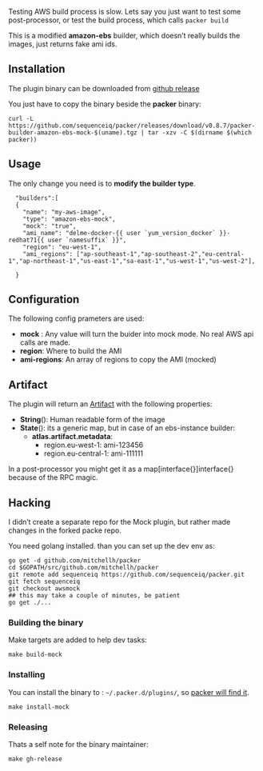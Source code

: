 Testing AWS build process is slow. Lets say you just want to test some post-processor,
or test the build process, which calls `packer build`

This is a modified **amazon-ebs** builder, which doesn’t really builds the images,
just returns fake ami ids.

## Installation

The plugin binary can be downloaded from [github release](https://github.com/sequenceiq/packer/releases/)


You just have to copy the binary beside the **packer** binary:

```
curl -L https://github.com/sequenceiq/packer/releases/download/v0.8.7/packer-builder-amazon-ebs-mock-$(uname).tgz | tar -xzv -C $(dirname $(which packer))
```

## Usage

The only change you need is to **modify the builder type**.
```
  "builders":[
  {
    "name": "my-aws-image",
    "type": "amazon-ebs-mock",
    "mock": "true",
    "ami_name": "delme-docker-{{ user `yum_version_docker` }}-redhat71{{ user `namesuffix` }}",
    "region": "eu-west-1",
    "ami_regions": ["ap-southeast-1","ap-southeast-2","eu-central-1","ap-northeast-1","us-east-1","sa-east-1","us-west-1","us-west-2"],
    
  }
```
## Configuration

The following config prameters are used:

- **mock** : Any value will turn the buider into mock mode. No real AWS api calls are made.
- **region**: Where to build the AMI
- **ami-regions**: An array of regions to copy the AMI (mocked)

## Artifact

The plugin will return an [Artifact](https://godoc.org/github.com/mitchellh/packer/packer#Artifact) with the following properties:

- **String**(): Human readable form of the image
- **State**(): its a generic map, but in case of an ebs-instance builder:
    - **atlas.artifact.metadata**:
        - region.eu-west-1: ami-123456
        - region.eu-central-1: ami-111111

In a post-processor you might get it as a map[interface{}]interface{} because of the RPC magic.

## Hacking

I didn’t create a separate repo for the Mock plugin, but rather made changes in the forked packe repo.

You need golang installed. than you can set up the dev env as:

```
go get -d github.com/mitchellh/packer
cd $GOPATH/src/github.com/mitchellh/packer
git remote add sequenceiq https://github.com/sequenceiq/packer.git
git fetch sequenceiq
git checkout awsmock
## this may take a couple of minutes, be patient
go get ./...
```

### Building the binary

Make targets are added to help dev tasks:
```
make build-mock
```

### Installing

You can install the binary to : `~/.packer.d/plugins/`, so [packer will find it](https://www.packer.io/docs/extend/plugins.html).
```
make install-mock
```

### Releasing

Thats a self note for the binary maintainer:

```
make gh-release
```
